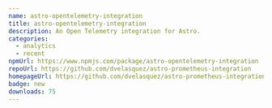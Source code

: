 ```yaml
---
name: astro-opentelemetry-integration
title: astro-opentelemetry-integration
description: An Open Telemetry integration for Astro.
categories:
  - analytics
  - recent
npmUrl: https://www.npmjs.com/package/astro-opentelemetry-integration
repoUrl: https://github.com/dvelasquez/astro-prometheus-integration
homepageUrl: https://github.com/dvelasquez/astro-prometheus-integration/tree/main/packages/astro-opentelemetry-integration#readme
badge: new
downloads: 75
---
```


